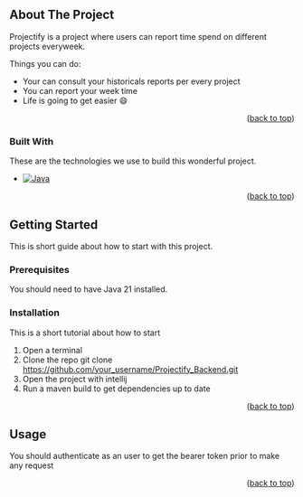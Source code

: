 <!-- ABOUT THE PROJECT -->
## About The Project


Projectify is a project where users can report time spend on different projects everyweek.

Things you can do:
* Your can consult your historicals reports per every project
* You can report your week time
* Life is going to get easier :smile:


<p align="right">(<a href="#readme-top">back to top</a>)</p>

### Built With

These are the technologies we use to build this wonderful project.

* [![Java][Java]][Java]

<p align="right">(<a href="#readme-top">back to top</a>)</p>

<!-- GETTING STARTED -->
## Getting Started

This is short guide about how to start with this project.

### Prerequisites

You should need to have Java 21 installed.

[Java]: https://img.shields.io/badge/Java-ED8B00?style=for-the-badge&logo=openjdk&logoColor=white

### Installation

This is a short tutorial about how to start

1. Open a terminal
2. Clone the repo
   git clone https://github.com/your_username/Projectify_Backend.git
3. Open the project with intellij
4. Run a maven build to get dependencies up to date

<p align="right">(<a href="#readme-top">back to top</a>)</p>

<!-- USAGE EXAMPLES -->
## Usage

You should authenticate as an user to get the bearer token prior to make any request

<p align="right">(<a href="#readme-top">back to top</a>)</p>
